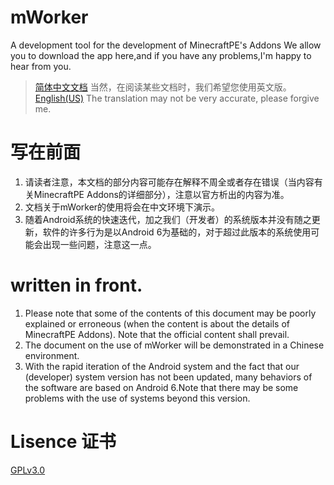 # mWorker
A development tool for the development of MinecraftPE's Addons 
We allow you to download the app here,and if you have any problems,I'm happy to hear from you.

> [简体中文文档](https://github.com) 当然，在阅读某些文档时，我们希望您使用英文版。  
[English(US)](https://github.com) The translation may not be very accurate, please forgive me.

# 写在前面
1. 请读者注意，本文档的部分内容可能存在解释不周全或者存在错误（当内容有关MinecraftPE Addons的详细部分），注意以官方析出的内容为准。
2. 文档关于mWorker的使用将会在中文环境下演示。
3. 随着Android系统的快速迭代，加之我们（开发者）的系统版本并没有随之更新，软件的许多行为是以Android 6为基础的，对于超过此版本的系统使用可能会出现一些问题，注意这一点。

# written in front. 
1. Please note that some of the contents of this document may be poorly explained or erroneous (when the content is about the details of MinecraftPE Addons). Note that the official content shall prevail. 
2. The document on the use of mWorker will be demonstrated in a Chinese environment. 
3. With the rapid iteration of the Android system and the fact that our (developer) system version has not been updated, many behaviors of the software are based on Android 6.Note that there may be some problems with the use of systems beyond this version.

# Lisence  证书
[GPLv3.0](https://github.com/DreamedWorker/mWorker/blob/master/LICENSE)